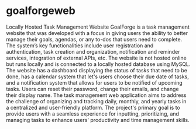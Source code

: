 # goalforgeweb
Locally Hosted Task Management Website
GoalForge is a task management website that was developed with a focus in giving users the ability to better manage their goals, agendas, or any to-dos that users need to complete. The system’s key functionalities include user registration and authentication, task creation and organization, notification and reminder services, integration of external APIs, etc. The website is not hosted online but runs locally and is connected to a locally hosted database using MySQL. The website has a dashboard displaying the status of tasks that need to be done, has a calendar system that let's users choose their due date of tasks, and a notification system that allows for users to be notified of upcoming tasks. Users can reset their password, change their emails, and change their display name. The task management web application aims to address the challenge of organizing and tracking daily, monthly, and yearly tasks in a centralized and user-friendly platform. The project's primary goal is to provide users with a seamless experience for inputting, prioritizing, and managing tasks to enhance users' productivity and time management skills.
